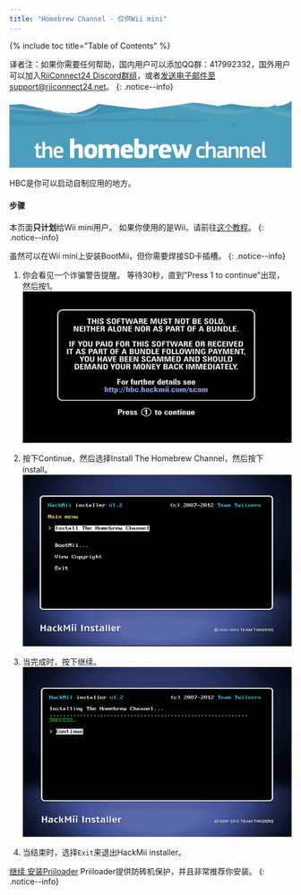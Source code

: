 ```yaml
---
title: "Homebrew Channel - 仅供Wii mini"
---
```


{% include toc title="Table of Contents" %}

译者注：如果你需要任何帮助，国内用户可以添加QQ群：417992332，国外用户可以加入[RiiConnect24 Discord群组](https://discord.gg/b4Y7jfD)，或者[发送电子邮件至support@riiconnect24.net](mailto:support@riiconnect24.net)。
{: .notice--info}

![HBC Logo](/images/hbc.png)

HBC是你可以启动自制应用的地方。

#### 步骤
本页面**只计划**给Wii mini用户。 如果你使用的是Wii，请前往[这个教程](hbc)。
{: .notice--info}

虽然可以在Wii mini上安装BootMii，但你需要焊接SD卡插槽。
{: .notice--info}

1. 你会看见一个诈骗警告提醒。 等待30秒，直到"Press 1 to continue"出现，然后按1。 ![诈骗警告提醒](/images/Wii/ScamScreen.png)

1. 按下Continue，然后选择Install The Homebrew Channel，然后按下install。![安装Homebrew Channel](/images/Wii/InstallHomebrewChannel.png)

1. 当完成时，按下继续。![成功安装Homebrew Channel](/images/Wii/SuccessHBC.png)


1. 当结束时，选择`Exit`来退出HackMii installer。

[继续 安装Priiloader](priiloader) Priiloader提供防砖机保护，并且非常推荐你安装。
{: .notice--info}
